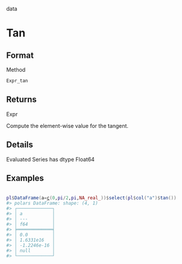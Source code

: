 data

# Tan

## Format

Method

```r
Expr_tan
```

## Returns

Expr

Compute the element-wise value for the tangent.

## Details

Evaluated Series has dtype Float64

## Examples

<pre class='r-example'> <code> <span class='r-in'><span></span></span>
<span class='r-in'><span><span class='va'>pl</span><span class='op'>$</span><span class='fu'>DataFrame</span><span class='op'>(</span>a<span class='op'>=</span><span class='fu'><a href='https://rdrr.io/r/base/c.html'>c</a></span><span class='op'>(</span><span class='fl'>0</span>,<span class='va'>pi</span><span class='op'>/</span><span class='fl'>2</span>,<span class='va'>pi</span>,<span class='cn'>NA_real_</span><span class='op'>)</span><span class='op'>)</span><span class='op'>$</span><span class='fu'>select</span><span class='op'>(</span><span class='va'>pl</span><span class='op'>$</span><span class='fu'>col</span><span class='op'>(</span><span class='st'>"a"</span><span class='op'>)</span><span class='op'>$</span><span class='fu'>tan</span><span class='op'>(</span><span class='op'>)</span><span class='op'>)</span></span></span>
<span class='r-out co'><span class='r-pr'>#&gt;</span> polars DataFrame: shape: (4, 1)</span>
<span class='r-out co'><span class='r-pr'>#&gt;</span> ┌─────────────┐</span>
<span class='r-out co'><span class='r-pr'>#&gt;</span> │ a           │</span>
<span class='r-out co'><span class='r-pr'>#&gt;</span> │ ---         │</span>
<span class='r-out co'><span class='r-pr'>#&gt;</span> │ f64         │</span>
<span class='r-out co'><span class='r-pr'>#&gt;</span> ╞═════════════╡</span>
<span class='r-out co'><span class='r-pr'>#&gt;</span> │ 0.0         │</span>
<span class='r-out co'><span class='r-pr'>#&gt;</span> │ 1.6331e16   │</span>
<span class='r-out co'><span class='r-pr'>#&gt;</span> │ -1.2246e-16 │</span>
<span class='r-out co'><span class='r-pr'>#&gt;</span> │ null        │</span>
<span class='r-out co'><span class='r-pr'>#&gt;</span> └─────────────┘</span>
 </code></pre>